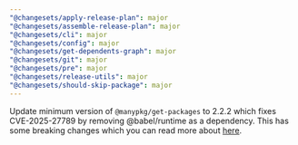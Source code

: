 ```yaml
---
"@changesets/apply-release-plan": major
"@changesets/assemble-release-plan": major
"@changesets/cli": major
"@changesets/config": major
"@changesets/get-dependents-graph": major
"@changesets/git": major
"@changesets/pre": major
"@changesets/release-utils": major
"@changesets/should-skip-package": major
---
```


Update minimum version of `@manypkg/get-packages` to 2.2.2 which fixes CVE-2025-27789 by removing @babel/runtime as a dependency. This has some breaking changes which you can read more about [here](https://github.com/Thinkmill/manypkg/releases/tag/%40manypkg%2Fget-packages%402.0.0).
